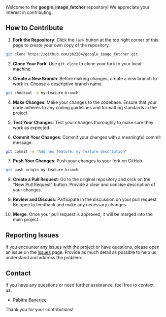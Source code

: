 Welcome to the **google_image_fetcher** repository! We appreciate your interest in contributing.

## How to Contribute

1. **Fork the Repository**: Click the `Fork` button at the top right corner of this page to create your own copy of the repository.

```bash
git clone https://github.com/pb2204/google_image_fetcher.git
```

2. **Clone Your Fork**: Use `git clone` to clone your fork to your local machine.

3. **Create a New Branch**: Before making changes, create a new branch to work in. Choose a descriptive branch name.

```bash
git checkout -b my-feature-branch
```

4. **Make Changes**: Make your changes to the codebase. Ensure that your code adheres to any coding guidelines and formatting standards in the project.

5. **Test Your Changes**: Test your changes thoroughly to make sure they work as expected.

6. **Commit Your Changes**: Commit your changes with a meaningful commit message.

```bash
git commit -m "Add new feature: my feature description"
```

7. **Push Your Changes**: Push your changes to your fork on GitHub.

```bash
git push origin my-feature-branch
```

8. **Create a Pull Request**: Go to the original repository and click on the "New Pull Request" button. Provide a clear and concise description of your changes.

9. **Review and Discuss**: Participate in the discussion on your pull request. Be open to feedback and make any necessary changes.

10. **Merge**: Once your pull request is approved, it will be merged into the main project.

## Reporting Issues

If you encounter any issues with the project or have questions, please open an issue on the [Issues](https://github.com/PB2204/google_image_fetcher/issues) page. Provide as much detail as possible to help us understand and address the problem.

## Contact

If you have any questions or need further assistance, feel free to contact us:

- [Pabitra Banerjee](mailto:rockstarpabitra2204@gmail.com)

Thank you for your contributions!